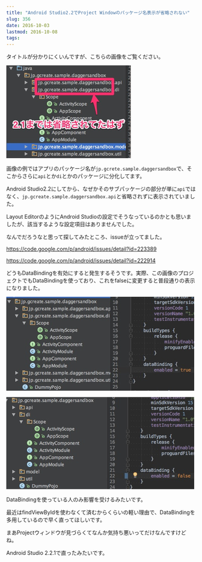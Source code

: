 ```yaml
---
title: "Android Studio2.2でProject Windowのパッケージ名表示が省略されない"
slug: 356
date: 2016-10-03
lastmod: 2016-10-08
tags: 
---
```


タイトルが分かりにくいんですが、こちらの画像をご覧ください。

![パッケージ名が省略されない](8961b8e31c9b37f4ed932fc143e5f50f.jpg)

画像の例ではアプリのパッケージ名が`jp.gcrete.sample.daggersandbox`で、そこからさらに`api`とか`di`とかのパッケージに分化してます。

Android Studio2.2にしてから、なぜかそのサブパッケージの部分が単に`api`ではなく、`jp.gcreate.sample.daggersandbox.api`と省略されずに表示されていました。

Layout EditorのようにAndroid Studioの設定でそうなっているのかとも思いましたが、該当するような設定項目はありませんでした。

なんでだろうなと思って探してみたところ、issueが立ってました。

<a href="https://code.google.com/p/android/issues/detail?id=223389">https://code.google.com/p/android/issues/detail?id=223389</a>

<a href="https://code.google.com/p/android/issues/detail?id=222914">https://code.google.com/p/android/issues/detail?id=222914</a>

どうもDataBindingを有効にすると発生するそうです。実際、この画像のプロジェクトでもDataBindingを使っており、これをfalseに変更すると普段通りの表示になりました。

![DataBindingTrue](DataBindingTrue.jpg)

![DataBindingFalse](DataBindingFalse.jpg)

DataBindingを使っている人のみ影響を受けるみたいです。

最近はfindViewByIdを使わなくて済むからくらいの軽い理由で、DataBindingを多用しているので早く直ってほしいです。

まあProjectウィンドウが見づらくてなんか気持ち悪いってだけなんですけどね。

Android Studio 2.2.1で直ったみたいです。


  